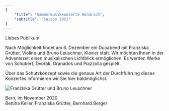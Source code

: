 ```yaml
---
{
    "title": "Kammermusikkonzerte Hondrich",
    "subtitle": "Saison 2021"
}
---
```


Liebes Publikum

Nach Möglichkeit findet am 6. Dezember ein Duoabend mit Franziska Grütter, Violine und Bruno Leuschner, Klavier statt. Wir möchten Ihnen in der Adventszeit einen musikalischen Lichtblick ermöglichen.
Es werden Werke von Schubert, Dvořák, Granados und Piazzolla gespielt.

Über das Schutzkonzept sowie die genaue Art der Durchführung dieses Konzertes informieren wir Sie hier baldmöglichst. 

![Franziska Grütter und Bruno Leuschner](/2021_Gruetter_Leuschner.jpg)

Bern, im November 2020  
Bettina Keller, Franziska Grütter, Bernhard Berger
